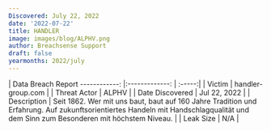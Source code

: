 ```yaml
---
Discovered: July 22, 2022
date: '2022-07-22'
title: HANDLER
image: images/blog/ALPHV.png
author: Breachsense Support
draft: false
yearmonths: 2022/july
---
```



| Data Breach Report
------------:     |:-------------:    | :-----:|
| Victim      | handler-group.com      | 
| Threat Actor      | ALPHV      | 
| Date Discovered      | Jul 22, 2022      | 
| Description      | Seit 1862. Wer mit uns baut, baut auf 160 Jahre Tradition und Erfahrung. Auf zukunftsorientiertes Handeln mit Handschlagqualität und dem Sinn zum Besonderen mit höchstem Niveau.       | 
| Leak Size      | N/A      | 

